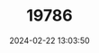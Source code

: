 ---
title: "19786"
category: "Rutilus rubilio"
draft: false
date: 2024-02-22 13:03:50
languages:
  English: ["Rovella", "South European roach"]
---
